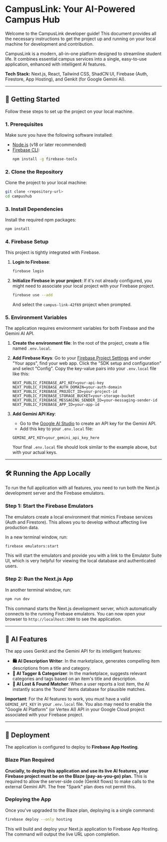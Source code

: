 
# CampusLink: Your AI-Powered Campus Hub

Welcome to the CampusLink developer guide! This document provides all the necessary instructions to get the project up and running on your local machine for development and contribution.

CampusLink is a modern, all-in-one platform designed to streamline student life. It combines essential campus services into a single, easy-to-use application, enhanced with intelligent AI features.

**Tech Stack:** Next.js, React, Tailwind CSS, ShadCN UI, Firebase (Auth, Firestore, App Hosting), and Genkit (for Google Gemini AI).

---

## 🚀 Getting Started

Follow these steps to set up the project on your local machine.

### 1. Prerequisites

Make sure you have the following software installed:
- [Node.js](https://nodejs.org/) (v18 or later recommended)
- [Firebase CLI](https://firebase.google.com/docs/cli#install-cli-mac-linux):
  ```bash
  npm install -g firebase-tools
  ```

### 2. Clone the Repository

Clone the project to your local machine:
```bash
git clone <repository-url>
cd campushub
```

### 3. Install Dependencies

Install the required npm packages:
```bash
npm install
```

### 4. Firebase Setup

This project is tightly integrated with Firebase.

1.  **Login to Firebase**:
    ```bash
    firebase login
    ```
2.  **Initialize Firebase in your project**: If it's not already configured, you might need to associate your local project with your Firebase project.
    ```bash
    firebase use --add
    ```
    And select the `campus-link-42f69` project when prompted.

### 5. Environment Variables

The application requires environment variables for both Firebase and the Gemini AI API.

1.  **Create the environment file**: In the root of the project, create a file named `.env.local`.

2.  **Add Firebase Keys**: Go to your [Firebase Project Settings](https://console.firebase.google.com/project/campus-link-42f69/settings/general) and under "Your apps", find your web app. Click the "SDK setup and configuration" and select "Config". Copy the key-value pairs into your `.env.local` file like this:

    ```plaintext
    NEXT_PUBLIC_FIREBASE_API_KEY=your-api-key
    NEXT_PUBLIC_FIREBASE_AUTH_DOMAIN=your-auth-domain
    NEXT_PUBLIC_FIREBASE_PROJECT_ID=your-project-id
    NEXT_PUBLIC_FIREBASE_STORAGE_BUCKET=your-storage-bucket
    NEXT_PUBLIC_FIREBASE_MESSAGING_SENDER_ID=your-messaging-sender-id
    NEXT_PUBLIC_FIREBASE_APP_ID=your-app-id
    ```

3.  **Add Gemini API Key**:
    - Go to the [Google AI Studio](https://aistudio.google.com/app/apikey) to create an API key for the Gemini API.
    - Add this key to your `.env.local` file:
    ```plaintext
    GEMINI_API_KEY=your_gemini_api_key_here
    ```

    Your final `.env.local` file should look similar to the example above, but with your actual keys.

---

## 🛠️ Running the App Locally

To run the full application with all features, you need to run both the Next.js development server and the Firebase emulators.

### Step 1: Start the Firebase Emulators

The emulators create a local environment that mimics Firebase services (Auth and Firestore). This allows you to develop without affecting live production data.

In a new terminal window, run:
```bash
firebase emulators:start
```
This will start the emulators and provide you with a link to the Emulator Suite UI, which is very helpful for viewing the local database and authenticated users.

### Step 2: Run the Next.js App

In another terminal window, run:
```bash
npm run dev
```
This command starts the Next.js development server, which automatically connects to the running Firebase emulators. You can now open your browser to `http://localhost:3000` to see the application.

---

## 🤖 AI Features

The app uses Genkit and the Gemini API for its intelligent features:

- **🛍️ AI Description Writer**: In the marketplace, generates compelling item descriptions from a title and category.
- **🧠 AI Tagger & Categorizer**: In the marketplace, suggests relevant categories and tags based on an item's title and description.
- **🔎 AI Lost & Found Matcher**: When a user reports a lost item, the AI instantly scans the 'found' items database for plausible matches.

**Important**: For the AI features to work, you must have a valid `GEMINI_API_KEY` in your `.env.local` file. You also may need to enable the "Google AI Platform" (or Vertex AI) API in your Google Cloud project associated with your Firebase project.

---

## 🚀 Deployment

The application is configured to deploy to **Firebase App Hosting**.

### Blaze Plan Required

**Crucially, to deploy this application and use its live AI features, your Firebase project must be on the Blaze (pay-as-you-go) plan.** This is required to allow the server-side code (Genkit flows) to make calls to the external Gemini API. The free "Spark" plan does not permit this.

### Deploying the App

Once you've upgraded to the Blaze plan, deploying is a single command:
```bash
firebase deploy --only hosting
```
This will build and deploy your Next.js application to Firebase App Hosting. The command will output the live URL upon completion.
